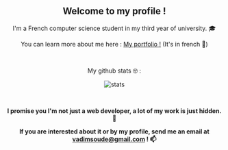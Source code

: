 <h2 align="center">Welcome to my profile !</h2>

<p align="center">
  I'm a French computer science student in my third year of university. 🎓
</p>
<p align="center">
    You can learn more about me here : <a href="https://vadim-soude.github.io/Portfolio/">My portfolio !</a> (It's in french 🥖)
</p>
<br>
<p align="center">
      My github stats 🤓 : 
</p>
<p align="center">
  <img align="center" src="https://github-readme-stats.vercel.app/api/top-langs/?username=vadim-soude&langs_count=6&theme=dark" alt="stats"/>
</p>
<br>
<p align="center" style="font-weight:bold">
  I promise you I'm not just a web developer, a lot of my work is just hidden. 🥷
</p>
<p align="center" style="font-weight:bold">
  If you are interested about it or by my profile, send me an email at <a href="mailto:vadimsoude@gmail.com">vadimsoude@gmail.com</a> ! 📫
</p>

